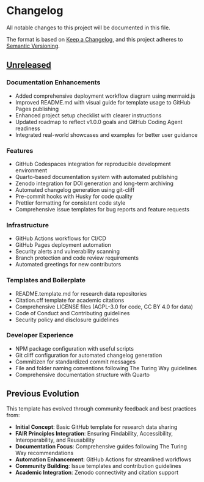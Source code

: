 # Changelog

All notable changes to this project will be documented in this file.

The format is based on [Keep a Changelog](https://keepachangelog.com/en/1.0.0/),
and this project adheres to [Semantic Versioning](https://semver.org/spec/v2.0.0.html).

## [Unreleased](https://github.com/maehr/open-research-data-template/compare/...HEAD)

### Documentation Enhancements

- Added comprehensive deployment workflow diagram using mermaid.js
- Improved README.md with visual guide for template usage to GitHub Pages publishing
- Enhanced project setup checklist with clearer instructions
- Updated roadmap to reflect v1.0.0 goals and GitHub Coding Agent readiness
- Integrated real-world showcases and examples for better user guidance

### Features

- GitHub Codespaces integration for reproducible development environment
- Quarto-based documentation system with automated publishing
- Zenodo integration for DOI generation and long-term archiving
- Automated changelog generation using git-cliff
- Pre-commit hooks with Husky for code quality
- Prettier formatting for consistent code style
- Comprehensive issue templates for bug reports and feature requests

### Infrastructure

- GitHub Actions workflows for CI/CD
- GitHub Pages deployment automation
- Security alerts and vulnerability scanning
- Branch protection and code review requirements
- Automated greetings for new contributors

### Templates and Boilerplate

- README.template.md for research data repositories
- Citation.cff template for academic citations
- Comprehensive LICENSE files (AGPL-3.0 for code, CC BY 4.0 for data)
- Code of Conduct and Contributing guidelines
- Security policy and disclosure guidelines

### Developer Experience

- NPM package configuration with useful scripts
- Git cliff configuration for automated changelog generation
- Commitizen for standardized commit messages
- File and folder naming conventions following The Turing Way guidelines
- Comprehensive documentation structure with Quarto

## Previous Evolution

This template has evolved through community feedback and best practices from:

- **Initial Concept**: Basic GitHub template for research data sharing
- **FAIR Principles Integration**: Ensuring Findability, Accessibility, Interoperability, and Reusability
- **Documentation Focus**: Comprehensive guides following The Turing Way recommendations
- **Automation Enhancement**: GitHub Actions for streamlined workflows
- **Community Building**: Issue templates and contribution guidelines
- **Academic Integration**: Zenodo connectivity and citation support
